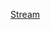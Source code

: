 [](https://bitbucket.org/repo/L9q7eq/images/3453011176-Bacon_Space.png)
[Stream](http://beam.pro/Bacon_Space)
